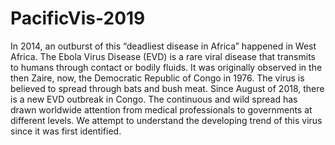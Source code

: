# PacificVis-2019

In 2014, an outburst of this “deadliest disease in Africa” happened in West Africa.
The Ebola Virus Disease (EVD) is a rare viral disease that transmits to humans through contact or bodily fluids. It was originally observed in the then Zaire, now, the Democratic Republic of Congo in 1976. The virus is believed to spread through bats and bush meat. Since August of 2018, there is a new EVD outbreak in Congo. The continuous and wild spread has drawn worldwide attention from medical professionals to governments at different levels. We attempt to understand the developing trend of this virus since it was first identified.
